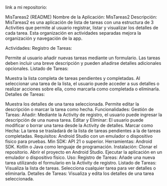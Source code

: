 
link a mi repositorio:

MisTareas2 (README)
Nombre de la Aplicación: MisTareas2
Descripción:
MisTareas2 es una aplicación de lista de tareas con una estructura de 3 Activities que permite al usuario registrar, listar y visualizar los detalles de cada tarea. Esta organización en actividades separadas mejora la organización y navegación de la app.

Actividades:
Registro de Tareas:

Permite al usuario añadir nuevas tareas mediante un formulario.
Las tareas deben incluir una breve descripción y pueden añadirse detalles adicionales opcionales.
Listado de Tareas:

Muestra la lista completa de tareas pendientes y completadas.
Al seleccionar una tarea de la lista, el usuario puede acceder a sus detalles o realizar acciones sobre ella, como marcarla como completada o eliminarla.
Detalles de Tareas:

Muestra los detalles de una tarea seleccionada.
Permite editar la descripción o marcar la tarea como hecha.
Funcionalidades:
Gestión de Tareas:
Añadir: Mediante la Activity de registro, el usuario puede ingresar la descripción de una nueva tarea.
Editar y Eliminar: El usuario puede modificar o borrar una tarea desde la Activity de detalles.
Marcar como Hecha: La tarea se trasladará de la lista de tareas pendientes a la de tareas completadas.
Requisitos:
Android Studio con un emulador o dispositivo físico para pruebas.
Min SDK: API 21 o superior.
Herramientas:
Android SDK.
Kotlin o Java como lenguaje de programación.
Instalación:
Clonar el repositorio.
Abrir el proyecto en Android Studio.
Ejecutar la aplicación en un emulador o dispositivo físico.
Uso:
Registro de Tareas: Añade una nueva tarea utilizando el formulario en la Activity de registro.
Listado de Tareas: Visualiza la lista de tareas. Selecciona cualquier tarea para ver detalles o eliminarla.
Detalles de Tareas: Visualiza y edita los detalles de una tarea seleccionada.
